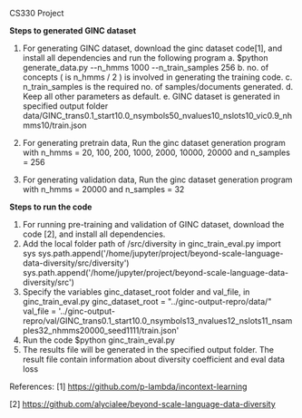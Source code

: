 CS330 Project

**Steps to generated GINC dataset**

1. For generating GINC dataset, download the ginc dataset code[1], and install all dependencies and run the following program
   a. $python generate_data.py --n_hmms 1000 --n_train_samples 256 
   b. no. of concepts ( is n_hmms / 2 ) is involved in generating the training code.
   c. n_train_samples is the required no. of samples/documents generated.
   d. Keep all other parameters as default.
   e. GINC dataset is generated in specified output folder data/GINC_trans0.1_start10.0_nsymbols50_nvalues10_nslots10_vic0.9_nhmms10/train.json

2. For generating pretrain data,
Run the ginc dataset generation program with n_hmms = 20, 100, 200, 1000, 2000, 10000, 20000 and n_samples = 256

3. For generating validation data,
Run the ginc dataset generation program with n_hmms = 20000 and n_samples = 32

**Steps to run the code**
1. For running pre-training and validation of GINC dataset, download the code [2], and install all dependencies.
2. Add the local folder path of /src/diversity in ginc_train_eval.py
     import sys
     sys.path.append('/home/jupyter/project/beyond-scale-language-data-diversity/src/diversity')
     sys.path.append('/home/jupyter/project/beyond-scale-language-data-diversity/src')
3. Specify the variables ginc_dataset_root folder and val_file, in ginc_train_eval.py
     ginc_dataset_root = "../ginc-output-repro/data/"
     val_file = '../ginc-output-repro/val/GINC_trans0.1_start10.0_nsymbols13_nvalues12_nslots11_nsamples32_nhmms20000_seed1111/train.json'
4. Run the code $python ginc_train_eval.py
5. The results file will be generated in the specified output folder. The result file contain information about diversity coefficient and eval data loss



References:
[1] https://github.com/p-lambda/incontext-learning

[2] https://github.com/alycialee/beyond-scale-language-data-diversity

